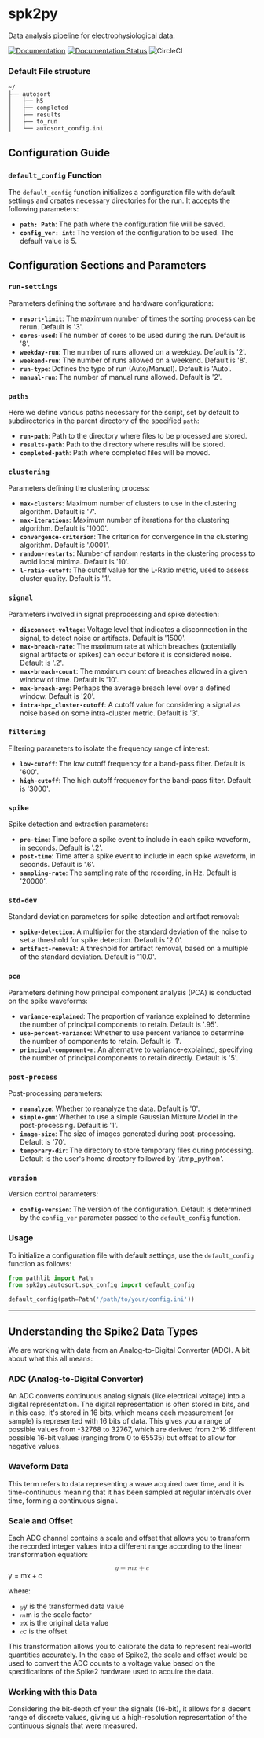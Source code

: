 # spk2py

Data analysis pipeline for electrophysiological data.

[![Documentation](https://img.shields.io/badge/view-Documentation-blue?style=)](https://flynnoconnell.github.io/spk2py/index.html# "Go to project documentation")
[![Documentation Status](https://readthedocs.org/projects/spk2py/badge/?version=latest)](https://spk2py.readthedocs.io/en/latest/?badge=latest)
![CircleCI](https://dl.circleci.com/status-badge/img/gh/FlynnOConnell/spk2py/tree/master.svg?style=shield)

### Default File structure
```
~/
├── autosort
│   ├── h5
│   ├── completed
│   ├── results
│   ├── to_run
│   └── autosort_config.ini
```

## Configuration Guide

### `default_config` Function

The `default_config` function initializes a configuration file with default settings and creates necessary directories for the run. It accepts the following parameters:

- **`path: Path`**: The path where the configuration file will be saved.
- **`config_ver: int`**: The version of the configuration to be used. The default value is 5.

## Configuration Sections and Parameters

### `run-settings`

Parameters defining the software and hardware configurations:

- **`resort-limit`**: The maximum number of times the sorting process can be rerun. Default is '3'.
- **`cores-used`**: The number of cores to be used during the run. Default is '8'.
- **`weekday-run`**: The number of runs allowed on a weekday. Default is '2'.
- **`weekend-run`**: The number of runs allowed on a weekend. Default is '8'.
- **`run-type`**: Defines the type of run (Auto/Manual). Default is 'Auto'.
- **`manual-run`**: The number of manual runs allowed. Default is '2'.

### `paths`

Here we define various paths necessary for the script, set by default to subdirectories in the parent directory of the specified `path`:

- **`run-path`**: Path to the directory where files to be processed are stored.
- **`results-path`**: Path to the directory where results will be stored.
- **`completed-path`**: Path where completed files will be moved.

### `clustering`

Parameters defining the clustering process:

- **`max-clusters`**: Maximum number of clusters to use in the clustering algorithm. Default is '7'.
- **`max-iterations`**: Maximum number of iterations for the clustering algorithm. Default is '1000'.
- **`convergence-criterion`**: The criterion for convergence in the clustering algorithm. Default is '.0001'.
- **`random-restarts`**: Number of random restarts in the clustering process to avoid local minima. Default is '10'.
- **`l-ratio-cutoff`**: The cutoff value for the L-Ratio metric, used to assess cluster quality. Default is '.1'.

### `signal`

Parameters involved in signal preprocessing and spike detection:

- **`disconnect-voltage`**: Voltage level that indicates a disconnection in the signal, to detect noise or artifacts. Default is '1500'.
- **`max-breach-rate`**: The maximum rate at which breaches (potentially signal artifacts or spikes) can occur before it is considered noise. Default is '.2'.
- **`max-breach-count`**: The maximum count of breaches allowed in a given window of time. Default is '10'.
- **`max-breach-avg`**: Perhaps the average breach level over a defined window. Default is '20'.
- **`intra-hpc_cluster-cutoff`**: A cutoff value for considering a signal as noise based on some intra-cluster metric. Default is '3'.

### `filtering`

Filtering parameters to isolate the frequency range of interest:

- **`low-cutoff`**: The low cutoff frequency for a band-pass filter. Default is '600'.
- **`high-cutoff`**: The high cutoff frequency for the band-pass filter. Default is '3000'.

### `spike`

Spike detection and extraction parameters:

- **`pre-time`**: Time before a spike event to include in each spike waveform, in seconds. Default is '.2'.
- **`post-time`**: Time after a spike event to include in each spike waveform, in seconds. Default is '.6'.
- **`sampling-rate`**: The sampling rate of the recording, in Hz. Default is '20000'.

### `std-dev`

Standard deviation parameters for spike detection and artifact removal:

- **`spike-detection`**: A multiplier for the standard deviation of the noise to set a threshold for spike detection. Default is '2.0'.
- **`artifact-removal`**: A threshold for artifact removal, based on a multiple of the standard deviation. Default is '10.0'.

### `pca`

Parameters defining how principal component analysis (PCA) is conducted on the spike waveforms:

- **`variance-explained`**: The proportion of variance explained to determine the number of principal components to retain. Default is '.95'.
- **`use-percent-variance`**: Whether to use percent variance to determine the number of components to retain. Default is '1'.
- **`principal-component-n`**: An alternative to variance-explained, specifying the number of principal components to retain directly. Default is '5'.

### `post-process`

Post-processing parameters:

- **`reanalyze`**: Whether to reanalyze the data. Default is '0'.
- **`simple-gmm`**: Whether to use a simple Gaussian Mixture Model in the post-processing. Default is '1'.
- **`image-size`**: The size of images generated during post-processing. Default is '70'.
- **`temporary-dir`**: The directory to store temporary files during processing. Default is the user's home directory followed by '/tmp_python'.

### `version`

Version control parameters:

- **`config-version`**: The version of the configuration. Default is determined by the `config_ver` parameter passed to the `default_config` function.

### Usage

To initialize a configuration file with default settings, use the `default_config` function as follows:

```python
from pathlib import Path
from spk2py.autosort.spk_config import default_config

default_config(path=Path('/path/to/your/config.ini'))
```
---

## Understanding the Spike2 Data Types
We are working with data from an Analog-to-Digital Converter (ADC). A bit about what this all
means:</p>
<h3>ADC (Analog-to-Digital Converter)</h3>
<p>An ADC converts continuous analog signals (like electrical voltage) into a digital representation.
The digital representation is often stored in bits, and in this case, it's stored in 16 bits, which means each measurement (or sample) is represented with 16 bits of data.
This gives you a range of possible values from -32768 to 32767, which are derived from 2^16 different possible 16-bit values (ranging from 0 to 65535) but offset to allow for negative values.
</p><h3>Waveform Data</h3><p>This term refers to data representing a wave acquired over time, and it is time-continuous meaning that it has been sampled at regular intervals over time, forming a continuous signal.
</p>
<h3>Scale and Offset</h3>
<p>
Each ADC channel contains a scale and offset that allows you to transform the recorded integer values into a different range according to the linear transformation equation:
</p><div class="math math-display"><span class="katex-display" style=""><span class="katex"><span class="katex-mathml"><math xmlns="http://www.w3.org/1998/Math/MathML" display="block"><semantics><mrow><mi>y</mi><mo>=</mo><mi>m</mi><mi>x</mi><mo>+</mo><mi>c</mi></mrow><annotation encoding="application/x-tex">y = mx + c</annotation></semantics></math></span><span class="katex-html" aria-hidden="true"><span class="base"><span class="strut" style="height: 0.625em; vertical-align: -0.1944em;"></span><span class="mord mathnormal" style="margin-right: 0.03588em;">y</span><span class="mspace" style="margin-right: 0.2778em;"></span><span class="mrel">=</span><span class="mspace" style="margin-right: 0.2778em;"></span></span><span class="base"><span class="strut" style="height: 0.6667em; vertical-align: -0.0833em;"></span><span class="mord mathnormal">m</span><span class="mord mathnormal">x</span><span class="mspace" style="margin-right: 0.2222em;"></span><span class="mbin">+</span><span class="mspace" style="margin-right: 0.2222em;"></span></span><span class="base"><span class="strut" style="height: 0.4306em;"></span><span class="mord mathnormal">c</span></span></span></span></span></div><p>where:</p><ul><li><span class="math math-inline"><span class="katex"><span class="katex-mathml"><math xmlns="http://www.w3.org/1998/Math/MathML"><semantics><mrow><mi>y</mi></mrow><annotation encoding="application/x-tex">y</annotation></semantics></math></span><span class="katex-html" aria-hidden="true"><span class="base"><span class="strut" style="height: 0.625em; vertical-align: -0.1944em;"></span><span class="mord mathnormal" style="margin-right: 0.03588em;">y</span></span></span></span></span> is the transformed data value</li><li><span class="math math-inline"><span class="katex"><span class="katex-mathml"><math xmlns="http://www.w3.org/1998/Math/MathML"><semantics><mrow><mi>m</mi></mrow><annotation encoding="application/x-tex">m</annotation></semantics></math></span><span class="katex-html" aria-hidden="true"><span class="base"><span class="strut" style="height: 0.4306em;"></span><span class="mord mathnormal">m</span></span></span></span></span> is the scale factor</li><li><span class="math math-inline"><span class="katex"><span class="katex-mathml"><math xmlns="http://www.w3.org/1998/Math/MathML"><semantics><mrow><mi>x</mi></mrow><annotation encoding="application/x-tex">x</annotation></semantics></math></span><span class="katex-html" aria-hidden="true"><span class="base"><span class="strut" style="height: 0.4306em;"></span><span class="mord mathnormal">x</span></span></span></span></span> is the original data value</li><li><span class="math math-inline"><span class="katex"><span class="katex-mathml"><math xmlns="http://www.w3.org/1998/Math/MathML"><semantics><mrow><mi>c</mi></mrow><annotation encoding="application/x-tex">c</annotation></semantics></math></span><span class="katex-html" aria-hidden="true"><span class="base"><span class="strut" style="height: 0.4306em;"></span><span class="mord mathnormal">c</span></span></span></span></span> is the offset</li></ul><p>This transformation allows you to calibrate the data to represent real-world quantities accurately. In the case of Spike2, the scale and offset would be used to convert the ADC counts to a voltage value based on the specifications of the Spike2 hardware used to acquire the data.
</p><h3>Working with this Data</h3>

<p> Considering the bit-depth of your the signals (16-bit), it allows for a decent range of discrete values, giving us a high-resolution representation of the continuous signals that were measured.
</p>
